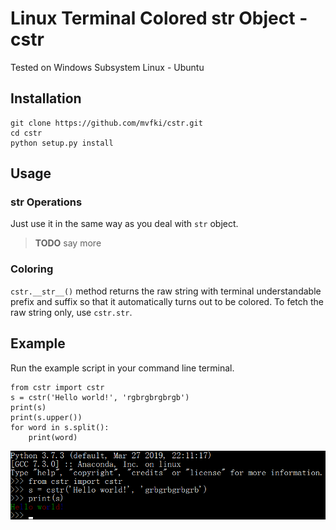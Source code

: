 # Linux Terminal Colored str Object - cstr

Tested on Windows Subsystem Linux - Ubuntu

## Installation

```
git clone https://github.com/mvfki/cstr.git
cd cstr
python setup.py install
```

## Usage

### str Operations
Just use it in the same way as you deal with `str` object.  
> **TODO** say more

### Coloring
`cstr.__str__()` method returns the raw string with terminal understandable prefix and suffix so that it automatically turns out to be colored. To fetch the raw string only, use `cstr.str`.

## Example
Run the example script in your command line terminal. 
```
from cstr import cstr
s = cstr('Hello world!', 'rgbrgbrgbrgb')
print(s)
print(s.upper())
for word in s.split():
    print(word)
```
![Demo](https://github.com/mvfki/cstr/raw/master/DEMO.png)
